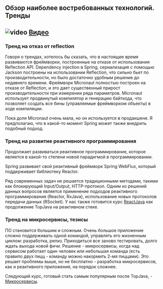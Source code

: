 ##  Обзор наиболее востребованных технологий. Тренды

## ![video](https://cloud.githubusercontent.com/assets/13649199/13672715/06dbc6ce-e6e7-11e5-81a9-04fbddb9e488.png) [Видео](https://drive.google.com/file/d/1XcTRkArj2guek9OiPuFEq_U1V4Dg0N-j)

### Тренд на отказ от reflection

Говоря о трендах, хотелось бы сказать, что в настоящее
время развиваются фреймворки, построенные на отказе
от использования Reflection API.
Dependency injection в Spring, сериализация с помощью
Jackson построены на использовании Reflection, что
сильно бьет по производительности, но было достаточно
удобным решение до недавнего времени.
Фреймворк Micronaut полностью построен на отказе от
Reflection, и это дает существенный прирост
производительности при измерении ряда параметров.
Micronaut использует продвинутый компилятор и
генерацию байткода, что позволяет создать все
бины (управляемые фреймворком объекты) в ходе компиляции.

Пока доля Micronaut очень мала, но он используется
в продакшене. Я предполагаю, что в какой-то момент
Spring может также внедрить подобный подход.

### Тренд на развитие реактивного программирования

Продолжает развиваться реактивное программирование,
которое является в какой-то степени новой парадигмой
в программировании.

Spring развивает свой реактивный фреймворк Spring WebFlux,
который поддерживает библиотеку Reactor.


Ряд современных задач не решается традиционными
методами, такими как блокирующий Input/Output,
HTTP-протокол. Одним из решений данных вопросов
является применение подходов реактивного
программирования (Reactor, RxJava), использование
новых протоколов передачи данных (RSocket).
У нас также готовится курс [ReactJava](https://javaops.ru/#inprogress) как
продолжение TopJava на реактивном стеке.

### Тренд на микросервисы, тезисы
ПО становится большим и сложным.
Очень большое приложение сложно поддерживать
одной командой, управлять его жизненным
циклом: разработка, релиз. Приходиться все
заново тестировать, долго ждать выхода новой фичи.
Решение - микросервисы, когда над сервисом
работает один человек или небольшая команда
(есть правило двух пицц - команду можно накормить
2-мя пиццами). Это решает проблемы выше, но
не бесплатно - разработка микросервисов, как
и реактивного приложения, на порядок сложнее.

Следующий курс, готовый стать самым популярным
после TopJava, - [Микросервисы](https://javaops.ru/view/cloudjava).


